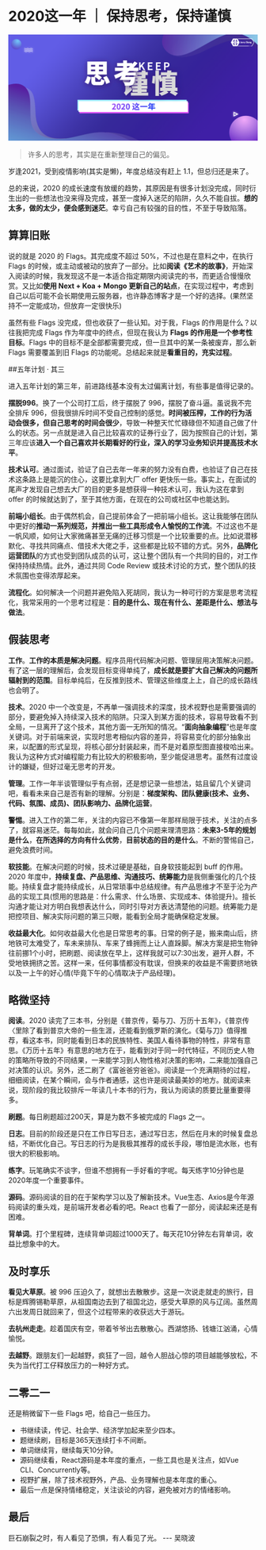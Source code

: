 # 2020这一年 ｜ 保持思考，保持谨慎

![2020年度总结](https://raw.githubusercontent.com/JarryChung/JarryChung.github.io/master/express/images/annual-summary/2020.png)

> 许多人的思考，其实是在重新整理自己的偏见。

岁逢2021，受到疫情影响(其实是懒)，年度总结没有赶上 1.1，但总归还是来了。

总的来说，2020 的成长速度有放缓的趋势，其原因是有很多计划没完成，同时衍生出的一些想法也没来得及完成，甚至一度掉入迷茫的陷阱，久久不能自拔。**想的太多，做的太少，便会感到迷茫**。幸亏自己有较强的目的性，不至于导致陷落。

## 算算旧账

说的就是 2020 的 Flags。其完成度不超过 50%，不过也是在意料之中，在执行 Flags 的时候，或主动或被动的放弃了一部分。比如**阅读《艺术的故事》**，开始深入阅读的时候，我发现这不是一本适合指定期限内阅读完的书，而更适合慢慢欣赏。又比如**使用 Next + Koa + Mongo 更新自己的站点**，在实现过程中，考虑到自己以后可能不会长期使用云服务器，也许静态博客才是一个好的选择。(果然坚持不一定能成功，但放弃一定很快乐)

虽然有些 Flags 没完成，但也收获了一些认知。对于我，Flags 的作用是什么？以往我把完成 Flags 作为年度中的终点，但现在我认为 **Flags 的作用是一个参考性目标**。Flags 中的目标不是全部都需要完成，但一旦其中的某一条被废弃，那么新 Flags 需要覆盖到旧 Flags 的功能呢。总结起来就是**看重目的，充实过程**。

##五年计划 · 其三

进入五年计划的第三年，前进路线基本没有太过偏离计划，有些事是值得记录的。

**摆脱996**。换了一个公司打工后，终于摆脱了 996，摆脱了奋斗逼。虽说我不完全排斥 996，但我很排斥时间不受自己控制的感觉。**时间被压榨，工作的行为活动会很多，但自己思考的时间会很少**，导致一种整天忙忙碌碌但不知道自己做了什么的状态。另一点就是进入自己比较喜欢的证券行业了，因为按照自己的计划，第三年应该**进入一个自己喜欢并长期看好的行业，深入的学习业务知识并提高技术水平**。

**技术认可**。通过面试，验证了自己去年一年来的努力没有白费，也验证了自己在技术这条路上是能沉的住心，这要比拿到大厂 offer 更快乐一些。事实上，在面试的尾声才发现自己想去大厂的目的更多是想获得一种技术认可，我认为这在拿到 offer 的时候就达到了，至于其他方面，在现在的公司或社区中也能达到。

**前端小组长**。由于偶然机会，自己提前体会了一把前端小组长。这让我能够在团队中更好的**推动一系列规范，并推出一些工具形成令人愉悦的工作流**。不过这也不是一帆风顺，如何让大家微痛甚至无痛的迁移习惯是一个比较重要的点。比如说潜移默化、寻找共同痛点、借技术大佬之手，这些都是比较不错的方式。另外，**品牌化运营团队**的方式也受到团队成员的认可，这让整个团队有一个共同的目的，对工作保持持续热情。此外，通过共同 Code Review 或技术讨论的方式，整个团队的技术氛围也变得浓厚起来。

**流程化**。如何解决一个问题并避免陷入死胡同，我认为一种可行的方案是思考流程化，我常采用的一个思考过程是：**目的是什么、现在有什么、差距是什么、想法与做法**。

## 假装思考

**工作**。**工作的本质是解决问题**。程序员用代码解决问题、管理层用决策解决问题。有了这一层的理解后，会发现目标变得单纯了，**成长就是要扩大自己解决的问题所辐射到的范围**。目标单纯后，在反推到技术、管理这些维度上上，自己的成长路线也会明了。

**技术**。2020 中一个改变是，不再单一强调技术的深度，技术视野也是需要强调的部分，要避免掉入持续深入技术的陷阱。只深入到某方面的技术，容易导致看不到全局，一旦离开了这个技术，其他方面一无所知的情况。“**面向抽象编程**”也是年度关键词。对于前端来说，实现时思考相似内容的差异，将容易变化的部分抽象出来，以配置的形式呈现，将核心部分封装起来，而不是对着原型图直接梭哈出来。我认为这种方式对编程能力有比较大的积极影响，至少能促进思考。虽然有过度设计的嫌疑，但好过毫无思考的开发。

**管理**。工作一年半谈管理似乎有点弱，还是想记录一些想法，姑且留几个关键词吧，看看未来自己是否有新的理解。分别是：**梯度架构、团队健康(技术、业务、代码、氛围、成员)、团队影响力、品牌化运营**。

**警惕**。进入工作的第二年，关注的内容已不像第一年那样局限于技术，关注的点多了，就容易迷茫。每每如此，就会问自己几个问题来理清思路：**未来3-5年的规划是什么**，**在所选择的方向有什么优势**，**目前状态的目的是什么**。不断的警惕自己，避免浪费时间。

**软技能**。在解决问题的时候，技术过硬是基础，自身软技能起到 buff 的作用。2020 年度中，**持续复盘、产品思维、沟通技巧、统筹能力**是我侧重强化的几个技能。持续复盘才能持续成长，从日常琐事中总结规律。有产品思维才不至于沦为产品的实现工具(惯用的思路是：什么需求、什么场景、实现成本、体验提升)。擅长沟通才能让对方明白我想表达什么，同时引导对方表达清楚他的问题。统筹能力是把控项目、解决实际问题的第三只眼，能看到全局才能确保稳定发展。

**收益最大化**。如何收益最大化也是日常思考的事。日常的例子是，搬来南山后，挤地铁可太难受了，车未来排队、车来了蜂拥而上让人直跺脚。解决方案是把生物钟往前挪1个小时，把刷题、阅读放在早上，这样我就可以7:30出发，避开人群，不受地铁拥挤之苦。这样一来，任何事情都没有耽误，但换来的收益是不需要挤地铁以及一上午的好心情(毕竟下午的心情取决于产品经理)。

## 略微坚持

**阅读**。2020 读完了三本书，分别是《普京传，菊与刀、万历十五年》，《普京传〈里除了看到普京大帝的一些生涯，还能看到俄罗斯的演化。《菊与刀》值得推荐，看这本书，同时能看到日本的民族特性、美国人看待事物的特性，非常有意思。《万历十五年》有意思的地方在于，能看到对于同一时代特征，不同历史人物的策略所导致的不同结果，一来能学习到人物性格对决策的影响，二来能加强自己对决策的认识。另外，还二刷了《富爸爸穷爸爸》。阅读是一个充满期待的过程，细细阅读，在某个瞬间，会与作者通感，这也许是阅读最美妙的地方。就阅读来说，现阶段的我比较排斥一年读几十本书的行为，我认为阅读的质要比量重要得多。

**刷题**。每日刷题超过200天，算是为数不多被完成的 Flags 之一。

**日志**。目前的阶段还是只在工作日写日志，通过写日志，然后在月末的时候复盘总结，不断优化自己。写日志的行为是我极其推荐的成长手段，哪怕是流水账，也有很大的积极影响。

**练字**。玩笔确实不谈字，但谁不想拥有一手好看的字呢。每天练字10分钟也是2020年度一个重要事件。

**源码**。源码阅读的目的在于架构学习以及了解新技术。Vue生态、Axios是今年源码阅读的重头戏，是前端开发者必看的吧。React 也看了一部分，阅读起来还是有困难。

**背单词**。打个里程碑，连续背单词超过1000天了。每天花10分钟左右背单词，收益比想象中的大。

## 及时享乐

**看见大草原**。被 996 压迫久了，就想出去散散步。这是一次说走就走的旅行，目标是辉腾锡勒草原，从祖国南边去到了祖国北边，感受大草原的风与辽阔。虽然周六出发周日就回来了，但这个过程带来的收获远大于游玩。

**去杭州走走**。趁着国庆有空，带着爷爷出去散散心。西湖悠扬、钱塘江汹涌，心情愉悦。

**去越野**。跟朋友们一起越野，疯狂了一回，越令人胆战心惊的项目越能够放松，不失为当代打工仔释放压力的一种好方式。

## 二零二一

还是稍微留下一些 Flags 吧，给自己一些压力。

- 书继续读，传记、社会学、经济学加起来至少四本。
- 题继续刷，目标是365天连续打卡不间断。
- 单词继续背，继续每天10分钟。
- 源码继续看，React源码是本年度的重点，一些工具也是关注点，如Vue CLI、Concurrently等。
- 视野扩展，除了技术视野外，产品、业务理解也是本年度的重心。
- 最后一点是保持情绪稳定，关注谈论的内容，避免被对方的情绪影响。

## 最后

巨石崩裂之时，有人看见了恐惧，有人看见了光。 --- 吴晓波